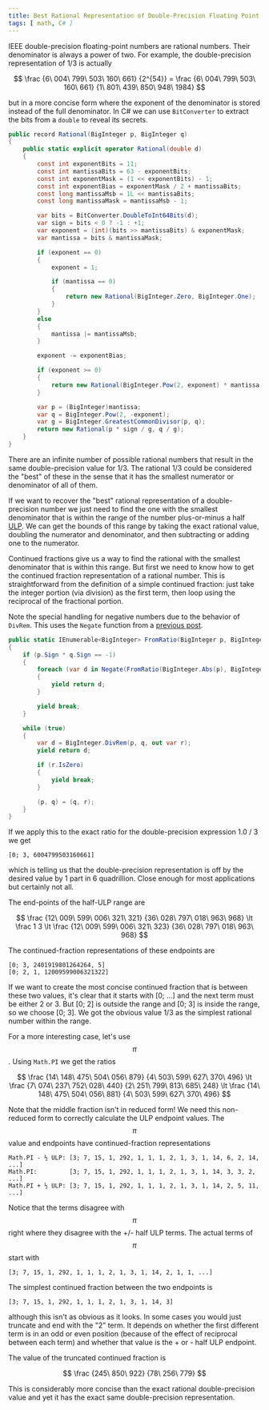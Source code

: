 ```yaml
---
title: Best Rational Representation of Double-Precision Floating Point Number
tags: [ math, C# ]
---
```


IEEE double-precision floating-point numbers are rational numbers. Their denominator
is always a power of two. For example, the double-precision representation of 1/3 is
actually

$$
\frac {6\ 004\ 799\ 503\ 160\ 661} {2^{54}} = \frac {6\ 004\ 799\ 503\ 160\ 661} {1\ 801\ 439\ 850\ 948\ 1984}
$$

but in a more concise form where the exponent of the denominator is stored instead of
the full denominator.
In C# we can use `BitConverter` to extract the bits from a `double` to reveal its 
secrets.

```csharp
public record Rational(BigInteger p, BigInteger q)
{
    public static explicit operator Rational(double d)
    {
        const int exponentBits = 11;
        const int mantissaBits = 63 - exponentBits;
        const int exponentMask = (1 << exponentBits) - 1;
        const int exponentBias = exponentMask / 2 + mantissaBits;
        const long mantissaMsb = 1L << mantissaBits;
        const long mantissaMask = mantissaMsb - 1;

        var bits = BitConverter.DoubleToInt64Bits(d);
        var sign = bits < 0 ? -1 : +1;
        var exponent = (int)(bits >> mantissaBits) & exponentMask;
        var mantissa = bits & mantissaMask;

        if (exponent == 0)
        {
            exponent = 1;

            if (mantissa == 0)
            {
                return new Rational(BigInteger.Zero, BigInteger.One);
            }
        }
        else
        {
            mantissa |= mantissaMsb;
        }

        exponent -= exponentBias;

        if (exponent >= 0)
        {
            return new Rational(BigInteger.Pow(2, exponent) * mantissa * sign, BigInteger.One);
        }

        var p = (BigInteger)mantissa;
        var q = BigInteger.Pow(2, -exponent);
        var g = BigInteger.GreatestCommonDivisor(p, q);
        return new Rational(p * sign / g, q / g);
    }
}
```

There are an infinite number of possible rational numbers that result in the same
double-precision value for 1/3. The rational 1/3 could be considered the "best" of these
in the sense that it has the smallest numerator or denominator of all of them.

If we want to recover the "best" rational representation of a double-precision number
we just need to find the one with the smallest denominator that is within the range
of the number plus-or-minus a half [ULP](https://en.wikipedia.org/wiki/Unit_in_the_last_place).
We can get the bounds of this range by taking the exact rational value, doubling the
numerator and denominator, and then subtracting or adding one to the numerator.

Continued fractions give us a way to find the rational with the smallest
denominator that is within this range. But first we need to know how to get the continued
fraction representation of a rational number. This is straightforward from the definition
of a simple continued fraction: just take the integer portion (via division) as the 
first term, then loop using the reciprocal of the fractional portion.

Note the special handling for negative numbers due to the behavior of `DivRem`. This
uses the `Negate` function from a [previous post](2021-02-21-continued-fractions-to-decimal).

```csharp
public static IEnumerable<BigInteger> FromRatio(BigInteger p, BigInteger q)
{
    if (p.Sign * q.Sign == -1)
    {
        foreach (var d in Negate(FromRatio(BigInteger.Abs(p), BigInteger.Abs(q))))
        {
            yield return d;
        }

        yield break;
    }

    while (true)
    {
        var d = BigInteger.DivRem(p, q, out var r);
        yield return d;

        if (r.IsZero)
        {
            yield break;
        }

        (p, q) = (q, r);
    }
}
```

If we apply this to the exact ratio for the double-precision expression 1.0 / 3 we get

```
[0; 3, 6004799503160661]
```

which is telling us that the double-precision representation is off by the
desired value by 1 part in 6 quadrillion. Close enough for most applications but
certainly not all.

The end-points of the half-ULP range are

$$
\frac {12\ 009\ 599\ 006\ 321\ 321} {36\ 028\ 797\ 018\ 963\ 968} \lt 
\frac 1 3 \lt 
\frac {12\ 009\ 599\ 006\ 321\ 323} {36\ 028\ 797\ 018\ 963\ 968}
$$

The continued-fraction representations of these endpoints are

```
[0; 3, 2401919801264264, 5]
[0; 2, 1, 12009599006321322]
```

If we want to create the most concise continued fraction that is between these two values,
it's clear that it starts with [0; ...] and the next term must be either 2 or 3. But
[0; 2] is outside the range and [0; 3] is inside the range, so we choose [0; 3]. We got the obvious value 1/3 as the simplest rational number within the range.

For a more interesting case, let's use $$\pi$$. Using `Math.PI` we get the ratios

$$
\frac {14\ 148\ 475\ 504\ 056\ 879} {4\ 503\ 599\ 627\ 370\ 496} \lt
\frac {7\ 074\ 237\ 752\ 028\ 440} {2\ 251\ 799\ 813\ 685\ 248} \lt
\frac {14\ 148\ 475\ 504\ 056\ 881} {4\ 503\ 599\ 627\ 370\ 496}
$$

Note that the middle fraction isn't in reduced form! We need this non-reduced form to correctly
calculate the ULP endpoint values.
The $$\pi$$ value and endpoints have continued-fraction representations

```
Math.PI - ½ ULP: [3; 7, 15, 1, 292, 1, 1, 1, 2, 1, 3, 1, 14, 6, 2, 14, ...]
Math.PI:         [3; 7, 15, 1, 292, 1, 1, 1, 2, 1, 3, 1, 14, 3, 3, 2, ...]
Math.PI + ½ ULP: [3; 7, 15, 1, 292, 1, 1, 1, 2, 1, 3, 1, 14, 2, 5, 11, ...]
```

Notice that the terms disagree with $$\pi$$ right where they disagree with the +/- half
ULP terms. The actual terms of $$\pi$$ start with

```
[3; 7, 15, 1, 292, 1, 1, 1, 2, 1, 3, 1, 14, 2, 1, 1, ...]
```

The simplest continued fraction between the two endpoints is

```
[3; 7, 15, 1, 292, 1, 1, 1, 2, 1, 3, 1, 14, 3]
```

although this isn't as obvious as it looks. In some cases you would just truncate and
end with the "2" term. It depends on whether the first different term is in an odd
or even position (because of the effect of reciprocal between each term) and whether
that value is the + or - half ULP endpoint.

The value of the truncated continued fraction is 

$$
\frac {245\ 850\ 922} {78\ 256\ 779}
$$

This is considerably more concise than the exact rational double-precision value and yet it has the exact same double-precision representation.

